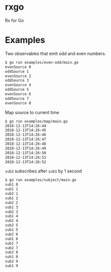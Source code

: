 # rxgo

Rx for Go

# Examples

Two observables that emit odd and even numbers.
```bash
$ go run examples/even-odd/main.go
evenSource 0
oddSource 1
evenSource 2
oddSource 3
evenSource 4
oddSource 5
evenSource 6
oddSource 7
evenSource 8
```

Map source to current time
```bash
$ go run examples/map/main.go
2018-12-13T14:26:44
2018-12-13T14:26:45
2018-12-13T14:26:46
2018-12-13T14:26:47
2018-12-13T14:26:48
2018-12-13T14:26:49
2018-12-13T14:26:50
2018-12-13T14:26:51
2018-12-13T14:26:52
```

`sub2` subscribes after `sub1` by 1 second
```bash
$ go run examples/subject/main.go
sub1 0
sub1 1
sub2 1
sub1 2
sub2 2
sub1 3
sub2 3
sub1 4
sub2 4
sub2 5
sub1 5
sub2 6
sub1 6
sub1 7
sub2 7
sub2 8
sub1 8
sub2 9
sub1 9
```
